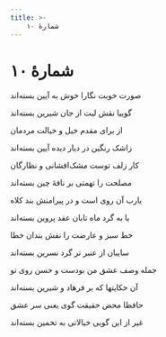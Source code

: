 ```yaml
---
title: >-
    شمارهٔ ۱۰
---
```

# شمارهٔ ۱۰

<div class="b" id="bn1"><div class="m1"><p>صورت خوبت نگارا خوش به آیین بسته‌اند</p></div>
<div class="m2"><p>گوییا نقش لبت از جان شیرین بسته‌اند</p></div></div>
<div class="b" id="bn2"><div class="m1"><p>از برای مقدم خیل و خیالت مردمان</p></div>
<div class="m2"><p>زاشک رنگین در دیار دیده آیین بسته‌اند</p></div></div>
<div class="b" id="bn3"><div class="m1"><p>کار زلف توست مشک‌افشانی و نظارگان</p></div>
<div class="m2"><p>مصلحت را تهمتی بر نافهٔ چین بسته‌اند</p></div></div>
<div class="b" id="bn4"><div class="m1"><p>یارب آن روی است و در پیرامنش بند کلاه</p></div>
<div class="m2"><p>یا به گرد ماه تابان عقد پروین بسته‌اند</p></div></div>
<div class="b" id="bn5"><div class="m1"><p>خط سبز و عارضت را نقش بندان خطا</p></div>
<div class="m2"><p>سایبان از عنبر تر گرد نسرین بسته‌اند</p></div></div>
<div class="b" id="bn6"><div class="m1"><p>جمله وصف عشق من بودست و حسن روی تو</p></div>
<div class="m2"><p>آن حکایتها که بر فرهاد و شیرین بسته‌اند</p></div></div>
<div class="b" id="bn7"><div class="m1"><p>حافظا محض حقیقت گوی یعنی سر عشق</p></div>
<div class="m2"><p>غیر از این گویی خیالاتی به تخمین بسته‌اند</p></div></div>
